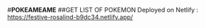 #**POKEAMEAME**
##GET LIST OF POKEMON
Deployed on Netlify : https://festive-rosalind-b9dc34.netlify.app/